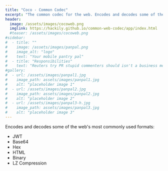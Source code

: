 ```yaml
---
title: "Coco - Common Codec"
excerpt: "The common codec for the web. Encodes and decodes some of the web's most commonly used formats"
header:
  image: /assets/images/cocoweb.png
  imglink: https://hackily.github.io/common-web-codec/app/index.html
  #teaser: /assets/images/cocoweb.png
#sidebar:
#  - title: ""
#    image: /assets/images/panpal.png
#    image_alt: "logo"
#    text: "Your mobile pantry pal"
#  - title: "Responsibilities"
#    text: "Reuters try PR stupid commenters should isn't a business model"
#gallery:
#  - url: /assets/images/panpal1.jpg
#    image_path: assets/images/panpal1.jpg
#    alt: "placeholder image 1"
#  - url: /assets/images/panpal2.jpg
#    image_path: assets/images/panpal2.jpg
#    alt: "placeholder image 2"
#  - url: /assets/images/panpal3-h.jpg
#    image_path: assets/images/panpal3.jpg
#    alt: "placeholder image 3"
---
```


Encodes and decodes some of the web's most commonly used formats:
* JWT
* Base64
* Hex
* HTML
* Binary
* LZ Compression
